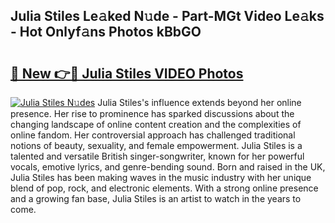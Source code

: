 ## Julia Stiles Le𝚊ked N𝚞de - Part-MGt Video Le𝚊ks - Hot Onlyf𝚊ns Photos kBbGO

# <h2><a href="http://ac37043.deff.icu/?id=Julia+Stiles">🔗 New 👉🔴 Julia Stiles VIDEO Photos</a></h2>

[![Julia Stiles N𝚞des](https://i.imgur.com/rIISA9y.gif)](http://ac37043.deff.icu/?id=Julia+Stiles)
Julia Stiles's influence extends beyond her online presence. Her rise to prominence has sparked discussions about the changing landscape of online content creation and the complexities of online fandom. Her controversial approach has challenged traditional notions of beauty, sexuality, and female empowerment. Julia Stiles is a talented and versatile British singer-songwriter, known for her powerful vocals, emotive lyrics, and genre-bending sound. Born and raised in the UK, Julia Stiles has been making waves in the music industry with her unique blend of pop, rock, and electronic elements. With a strong online presence and a growing fan base, Julia Stiles is an artist to watch in the years to come.

